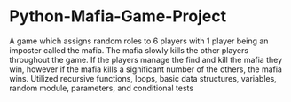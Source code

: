 # Python-Mafia-Game-Project

A game which assigns random roles to 6 players with 1 player being an imposter called the mafia. The mafia slowly kills the other players throughout the game. If the players manage the find and kill the mafia they win, however if the mafia kills a significant number of the others, the mafia wins. Utilized recursive functions, loops, basic data structures, variables, random module, parameters, and conditional tests
